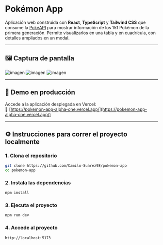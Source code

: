 # Pokémon App

Aplicación web construida con **React**, **TypeScript** y **Tailwind CSS** que consume la [PokéAPI](https://pokeapi.co/) para mostrar información de los 151 Pokémon de la primera generación. Permite visualizarlos en una tabla y en cuadrícula, con detalles ampliados en un modal.

---

## 🖼️ Captura de pantalla

![imagen](https://github.com/user-attachments/assets/b40752a9-06a1-4deb-8e2f-068b139071ef)
![imagen](https://github.com/user-attachments/assets/c2721c03-3af2-4014-84f6-9a6abba98bc3)
![imagen](https://github.com/user-attachments/assets/c0914e95-e04a-4c2f-8720-d56a05b7bbf9)

---

## 🚀 Demo en producción

Accede a la aplicación desplegada en Vercel:  
🔗 [https://pokemon-app-alpha-one.vercel.app/](https://pokemon-app-alpha-one.vercel.app/)

---

## ⚙️ Instrucciones para correr el proyecto localmente

### 1. Clona el repositorio

```bash
git clone https://github.com/Camilo-Suarez98/pokemon-app
cd pokemon-app
```

### 2. Instala las dependencias

```bash
npm install
```

### 3. Ejecuta el proyecto

```bash
npm run dev
```

### 4. Accede al proyecto

```bash 
http://localhost:5173
```
